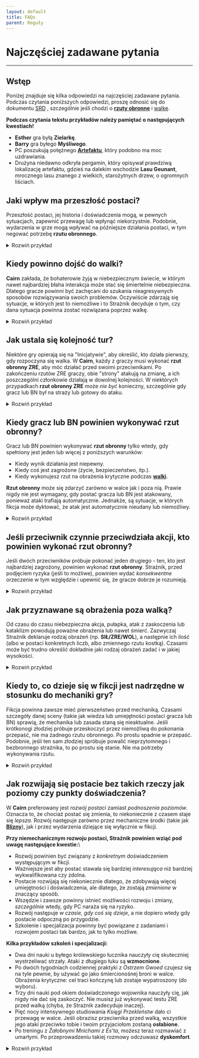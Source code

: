```yaml
---
layout: default
title: FAQs
parent: Reguły
---
```


# Najczęściej zadawane pytania

---

## Wstęp

Poniżej znajduje się kilka odpowiedzi na najczęściej zadawane pytania.  
Podczas czytania poniższych odpowiedzi, proszę odnosić się do dokumentu [SRD](./cairn-srd-pl.md) , szczególnie jeśli chodzi o [**rzuty obronne**](./cairn-srd-pl.md#rzuty-obronne) i [walkę](./cairn-srd-pl.md#walka).

**Podczas czytania tekstu przykładów należy pamiętać o następujących kwestiach!**  

- **Esther** gra byłą **Zielarkę**.
- **Barry** gra byłego **Myśliwego**.
- PC poszukują potężnego [**Artefaktu**](./cairn-srd-pl.md#artefakty), który podobno ma moc uzdrawiania.
- Drużyna niedawno odkryła pergamin, który opisywał prawdziwą lokalizację artefaktu, gdzieś na dalekim wschodzie **Lasu Geunant**, mrocznego lasu znanego z wielkich, starożytnych drzew, o ogromnych liściach.

## Jaki wpływ ma przeszłość postaci?

Przeszłość postaci, jej historia i doświadczenia mogą, w pewnych sytuacjach, zapewnić przewagę lub wpłynąć niekorzystnie. Podobnie, wydarzenia w grze mogą wpływać na późniejsze działania postaci, w tym negować potrzebę **rzutu obronnego**.

<details markdown="block">
  <summary>
Rozwiń przykład
 </summary>

 **Strażnik**: _"Spędziliście większą część poranka na przedzieraniu się przez **Las Geunant**, brnąc przez zwisające pnącza i wysokie do pasa krzaki. Bardzo łatwo można się zgubić wśród otaczających was zarośli. Co gorsza, słońce jest całkowicie przesłonięte przez gęste gałęzie."_

 **Barry**: _"Czy moja przeszłość **Myśliwego** może pomóc?"_

 **Strażnik:** _"Tak, chociaż musisz zatrzymywać się co kilka minut, aby zbadać otoczenie; w rezultacie marsz jest powolny. Kontynuujecie podróż na wschód w kierunku celu."_

 **Strażnik:** _"Po kilku godzinach wychodzicie na niewielką polanę w lesie, idealną na krótki odpoczynek. Na drugim końcu polany znajduje się mała, widoczna ścieżka w kierunku wschodnim. Wejście na ścieżkę jest zablokowane przez dużą kwitnącą roślinę oświetloną promieniami słońca; z otwartych, niebieskich strąków kapie zielony sok ..."_

 **Esther**: _"Jako była **Zielarka**, czy rozpoznaję tę roślinę?"_

 **Strażnik**: _"Tak. Wiesz też, że prawdopodobnie jest nienaturalnie przerośnięta z powodu promieni słonecznych oświetlających ją naturalnym światłem."_

**Esther**: _"Czy kolory mówią mi coś o tej roślinie? Czy jest trująca? Co z tym zielonym sokiem?"_

**Strażnik**: _"Przyglądasz się i stwierdzasz, że bardzo prawdopodobne, iż jest trująca, ponieważ płatki bardzo przypominają płatki tojadu..."_

 **Barry**: _"Dobra, plan jest taki: Wdrapię się na jedno z tych drzew nad rośliną i zasłonię ją moim kocem, blokując światło słoneczne. Mam nadzieję, że to sprawi, że strąki się zamkną!"_

**Strażnik**: _"Ostrożnie układasz swój koc do spania pomiędzy pniami, rzucając cień na niebieskie strąki rośliny poniżej. Natychmiast zaczynają się zamykać, na tyle, by ostrożna osoba mogła się obok nich przecisnąć."_

**Esther**: _"Doskonale. Ostrożnie oderwę jeden z liści do późniejszego zbadania, a potem ruszę dalej..."_

 **Co by było, gdyby żadna z postaci nie miała odpowiedniego doświadczenia lub wiedzy specjalistycznej?**

- Gdyby w grze nie było postaci z przeszłością **Zielarza**, Strażnik prawdopodobnie ogłosiłby, że postacie nie znają właściwości rośliny, a gracze (miejmy nadzieję) próbowaliby dowiedzieć się więcej poprzez zadawanie pytań i eksperymenty.
- Jeśli postać ma _zbliżoną_ przeszłość (np. **Myśliwy**) Strażnik mógłby pozwolić [zdecydować losowi](./cairn-srd-pl.md#kość-przeznaczenia) i rzucić 1k6. Im wyższy wynik, tym większe prawdopodobieństwo, że postać będzie wiedziała coś istotnego lub użytecznego.
  
</details>

## Kiedy powinno dojść do walki?

**Cairn** zakłada, że bohaterowie żyją w niebezpiecznym świecie, w którym nawet najbardziej błaha interakcja może stać się śmiertelnie niebezpieczna. Dlatego gracze powinni być zachęcani do szukania nieagresywnych sposobów rozwiązywania swoich problemów. Oczywiście zdarzają się sytuacje, w których jest to niemożliwe i to Strażnik decyduje o tym, czy dana sytuacja powinna zostać rozwiązana poprzez walkę.

<details markdown="block">
  <summary>
Rozwiń przykład
 </summary>

 **Strażnik**: _"Późnym popołudniem w końcu docieracie do granicy lasu. Wychodząc spoza linii drzew, niemal wpadacie w głęboką przepaść dzielącą las na dwie części. W końcu dotarliście do **Przesmyku Bogów**, pozornie niekończącego się wąwozu, przez który nie ma mostu. Sądząc po stromych ścianach skalnych po obu stronach, zejście w dół byłoby bardzo niebezpieczne. Niestety, wasz łup znajduje się prawdopodobnie po drugiej stronie, gdzie klify stykają się z krawędzią świata. W pobliżu znajduje się mała polana, na której moglibyście rozbić obóz, osłonięta przez ogromny dąb zasadzony blisko przepaści."_

 **Esther**: _"Myślę, że powinniśmy rozbić obóz, zanim wyruszymy. Jeśli będziemy musieli pokonywać tę przepaść, wolę to robić za dnia, przy pełnym świetle!"_

 **Barry**: _"Zdecydowanie. Zastanawiam się, jak powinniśmy ustawić namiot, żeby było najbezpieczniej? Plecami do wąwozu?"_

 **Strażnik**: _"Tak, o ile oczywiście coś z tego nie wyjdzie!". Tak przy okazji, kto bierze pierwszą wartę?"_

 **Esther**: _"Ja wezmę._"

  **Strażnik**: _"Rozbijacie obóz i zjadacie jedną z racji żywnościowych. W połowie pierwszej zmiany słyszysz trzask gałązek dochodzący z zachodniej części obozowiska, w kierunku **Lasu Geunant**. Co robisz?"_

  **Esther**: _"Szturcham i budzę mojego towarzysza, cicho kiwając głową w kierunku hałasu i pokazuję mu, żeby był cicho."_

  **Strażnik**: _"Robisz to, a Barry budzi się w momencie, gdy para okropnych, czerwonych oczu pojawia się w zaroślach..._"

  **Barry**: _"Co wiemy o tutejszych stworzeniach?"_

  **Strażnik**: _"Wiesz, że wszystkie istoty przemierzające nocą ten las, są najprawdopodobniej niebezpieczne. Przypuszczam, że nie będziesz miał czasu na pogawędkę z tym, co zaraz stamtąd wyjdzie..."_

  **Esther**: _"Jestem przygotowana do walki. Wstaję i wyciągam miecz, gotowa na wszystko, co nadejdzie..."_

</details>

## Jak ustala się kolejność tur?

Niektóre gry opierają się na "Inicjatywie", aby określić, kto działa pierwszy, gdy rozpoczyna się walka. W **Cairn**, każdy z graczy musi wykonać **rzut obronny ZRE**, aby móc działać przed swoimi przeciwnikami. Po zakończeniu rzutów ZRE graczy, obie "strony" atakują na zmianę, a ich poszczególni członkowie działają w dowolnej kolejności. W niektórych przypadkach **rzut obronny ZRE** może _nie być_ konieczny, szczególnie gdy gracz lub BN był na straży lub gotowy do ataku.

<details markdown="block">
  <summary>
Rozwiń przykład
 </summary>

 **Strażnik**: _"Łosiopodobne stworzenie o czerwonych oczach szarżuje z ciemności lasu naprzeciwko obozowiska. Kłęby mgły spływają z ciała stwora, który biegnie prosto na ciebie, **Barry**. **Esther** była w pogotowiu, więc ona będzie pierwsza..."_

 **Barry**: _"A co ze mną?"_

 **Strażnik**: _"Będziesz musiał wykonać **rzut obronny ZRE**, aby sprawdzić, czy jesteś w stanie przygotować się na czas, aby zareagować przed stworzeniem."_

 **Barry**: _"Rzuciłem 1k20, i wypadło mi 17. Auć."_

 **Strażnik**: _"Tak, to porażka. Najpierw działa **Esther**, potem stwór, a na końcu **Barry**. Potem oboje działacie znowu w dowolnej kolejności, potem stwór, i tak dalej..."_

</details>

## Kiedy gracz lub BN powinien wykonywać **rzut obronny**?

Gracz lub BN powinien wykonywać **rzut obronny** tylko wtedy, gdy spełniony jest jeden lub więcej z poniższych warunków:

- Kiedy wynik działania jest niepewny.
- Kiedy coś jest zagrożone (życie, bezpieczeństwo, itp.).
- Kiedy wykonujesz rzut na obrażenia krytyczne podczas [**walki**](./cairn-srd-pl.md#obrażenia-krytyczne).

**Rzut obronny** może się zdarzyć zarówno w walce jak i poza nią. Prawie nigdy nie jest wymagany, gdy postać gracza lub BN jest atakowany, ponieważ ataki trafiają automatycznie. Jednakże, są sytuacje, w których fikcja może dyktować, że atak jest automatycznie nieudany lub niemożliwy.

<details markdown="block">
  <summary>
Rozwiń przykład
 </summary>

 **Esther**: _"Czy wiemy coś o tym stworzeniu?"_

 **Strażnik**: _"Tak - to jest **Krwawy Łoś**, który jest rodzajem zabójczego jelenia zrodzonego z wielkiej chciwości lub zazdrości. Są dość potężne, z tego co słyszałeś."_

 **Esther**: _"Upiorne! W takim razie, chcę użyć mojej akcji, aby odciągnąć mojego towarzysza na bok, z drogi szarżującego stworzenia - może w kierunku tego dębu, o którym wspomniałeś wcześniej."_

 **Strażnik**: _"**Barry** już stał i był gotowy do ruchu, więc uznam, że to się po prostu stało. Zbyt szybko, by stwór mógł zmienić trajektorię. Udaje Ci się wyciągnąć **Barry'ego** na wschód od zadeptanego obozowiska, w pobliże dębu znajdującego się kilka kroków od **Boskiego Przesmyku**. Teraz kolej na **Krwawego Łosia**. Przebiega on przez miejsce, które kiedyś zajmował **Barry**, niszcząc ognisko. Obraca się dziko dookoła, prawie zjeżdżając z klifu. Jego oczy jarzą się nienawistnym fioletem, gdy odwraca się w waszą stronę. **Barry**, teraz twoja kolej. Zauważ, że do walki masz tylko swój nóż, gdyż wszystko inne zostało w obozie. Co gorsza, ciemność utrudnia ci zobaczenie czegoś więcej niż jego płonące, czerwone oczy. Użyj 1k4 przy zadawaniu obrażeń.."_

 **Barry**: _"Wrzeszcząc w niebogłosy, rzucam sztyletem prosto w stwora. Rzucam 1k4 a wynik to 1."_

 **Strażnik**: _"Nóż wylatuje z twojej ręki, przecinając mgliste powietrze tuż nad stworem i lądując kilka stóp za nim. Bestia zaskomlała ze złości, po czym przykucnęła, przygotowując się do kolejnej szarży. Teraz kolej na waszą drużynę. Działajcie w dowolnej kolejności."_

 **Esther**: _"Mam pomysł: stwór wcześniej szarżował na **Barry'ego**, prawda? Wydaje się więc rozsądne, że zrobi to ponownie. A gdybym tak rzuciła jeden koniec liny do **Barry'ego**, a następnie zawiązała ją na pobliskim drzewie? Wtedy, jeśli łoś podbiegnie wystarczająco blisko i spróbuje ponownie zdeptać **Barry'ego**, mógłby po prostu... skoczyć z klifu? Trzymając się liny, oczywiście."_

 **Barry**: _"Hmm... To brzmi jak plan. Zróbmy to!"_

 **Dlaczego Barry nie musiał wykonywać rzutu obronnego, żeby skutecznie owinąć linę wokół drzewa?**

W swojej turze, gracz może podjąć dowolną akcję; **rzut obronny** jest wymagany tylko wtedy, gdy spełnione są pewne warunki (opisane w zasadach). Wydawało się rozsądne, że **Barry** będzie w stanie wykonać szaleńczy bieg z liną wokół drzewa (które było oddalone tylko o kilka stóp) bez większego ryzyka. Gdyby próbował podbiec do **Krwawego Łosia** lub zrobił coś równie niepewnego lub niebezpiecznego, byłby zobowiązany do **rzutu obronnego**.

</details>

## Jeśli przeciwnik czynnie przeciwdziała akcji, kto powinien wykonać rzut obronny?

Jeśli dwóch przeciwników próbuje pokonać jeden drugiego - ten, kto jest najbardziej zagrożony, powinien  wykonać **rzut obronny**. Strażnik, przed podjęciem ryzyka (jeśli to możliwe), powinien wydać _konsekwentne_ orzeczenie w tym względzie i upewnić się, że gracze dobrze je rozumieją.

 <details markdown="block">
   <summary>
 Rozwiń przykład
  </summary>

  **Strażnik**: _"**Esther**, rzucasz jeden koniec liny do **Barry'ego**, który szybko zaplątuje linę wokół dębu, a następnie pędzi w stronę urwiska po drugiej stronie, krzycząc na stwora, by na niego zaszarżował. **Esther** zapiera się nogami, żeby służyć za balast w momencie gdy chłopak wyskoczy poza krawędź klifu. **Barry**, jako że masz w tej chwili czas, żeby reagować - pozwolę ci na reakcję poza walką."_

  **Barry**: _"W porządku, jeśli łoś się do mnie zbliży, chciałbym stanąć blisko krawędzi klifu, gotowy do skoku."_

  **Strażnik**: _"Zrozumiałem. Teraz kolej na **Krwawego Łosia**, który najwyraźniej nadal jest na ciebie bardzo zły, **Barry**. Podnosząc swoje diabelskie kopyta, bestia po raz kolejny szarżuje w Twoją stronę. W ostatniej sekundzie skaczesz z klifu, trzymając się z całej siły liny. **Krwawy Łoś** próbuje powstrzymać swój atak w momencie, gdy widzi spadający cel. Wykonuje **rzut obronny ZRE**, aby sprawdzić, czy uda mu się zatrzymać. No cóż, wyrzucił 20 i spada z klifu w ciemność poniżej."_

  **Dlaczego Krwawy Łoś nie wykonał rzutu na atak, jak nakazują zasady walki??**

  Atak był możliwy, ale i bardzo niebezpieczny. Gdyby stwór użył ataku dystansowego lub był wyszkolony w walce wręcz, atak na **Barry'ego** byłby o wiele mniej ryzykowny. Niestety była to tylko bestia i potrafiła jedynie tratować ludzi swoimi ostrymi kopytami.

  **Dlaczego Krwawy Łoś wykonywał rzut obronny zamiast Barry'ego, który również był zagrożony?**

  W tym przykładzie **Krwawy Łoś** był o wiele bardziej zagrożony niż jego ludzki przeciwnik, ponieważ:

- Jako zauroczona bestia, prawdopodobnie nie był zdolny do kreatywnego myślenia czy zaawansowanego rozwiązywania problemów.
- Jednymi z jego podstawowych cech są masywność i szybkość - bardzo prawdopodobne, że te właściwości utrudniłyby nagłe zatrzymanie.
- W związku z tym nie było żadnych korzyści sytuacyjnych ani mechanicznych, które mogłyby zapewnić jakąkolwiek przewagę **Krwawemu Łosiowi** w tym scenariuszu.

  I odwrotnie, **Barry** był najmniej zagrożony z tej dwójki:

  - Jako były myśliwy, miał już praktykę robienia tego typu rzeczy.
  - **Esther** przytrzymywała linę, używając siebie jako balastu. Dało to wyraźną przewagę *sytuacyjną*.

  Gdyby **Barry** był ranny lub miał mniej czasu na przygotowanie, można by poprosić o **rzut obronny SIŁ**, aby sprawdzić, czy zdoła utrzymać się na linie.

</details>

## Jak przyznawane są obrażenia poza walką?

Od czasu do czasu niebezpieczna akcja, pułapka, atak z zaskoczenia lub kataklizm powodują poważne obrażenia lub nawet śmierć. Zazwyczaj Strażnik deklaruje rodzaj obrażeń (np. **SIŁ/ZRE/WOL**), a następnie ich ilość (albo w postaci konkretnych liczb, albo zmiennego rzutu kostką). Czasami może być trudno określić dokładnie jaki rodzaj obrażeń zadać i w jakiej wysokości.

<details markdown="block">
  <summary>
Rozwiń przykład
 </summary>

 **Strażnik**: "_After your encounter with the **Blood Elk**, you return to camp and try to catch as much sleep as they can. By daybreak both of you are awake and ready to continue on your journey."_

 **Esther**: _"Right. The question is, how do we cross the **God-Slip**? Are there any bridges at our level?"_

 **Strażnik**: _"Not that you can see. In the far North a copse of trees hugs the ravine and partially blocks your way; you'd need to explore a bit to see past them.  A few hundred meters South however you can see a small shelf jutting out from inside the ravine, probably fifty feet down. It makes a sort of "L" shape, getting pretty close to the other side. It might require a little work to shimmy onto, but it seems doable."_

 **Barry**: _"I say, let's go for the shelf. Still go that rope and pitons?"_

 **Esther**: _"Yeah, I don't see a better way across. Let's go."_

 **Strażnik**: _"After a half hour's walk along the ravine, you finally arrive at a spot just above the shelf. Deep within the chasm you can see a blanket of early morning fog, and just beneath it the glitter of rushing water."_

 **Barry**: _"Are there any large stones near the edge? I'd like to hammer a piton into it, then loop our rope through. I can lower myself safely into the ravine and onto the shelf."_

 **Strażnik**: _"You find a large stone along the edge and hammer the piton into it."_

 **Barry**: _"Great, I lower myself down, then light up my lantern. **Esther** will follow, I assume."_

 **Strażnik**: _"Carefully planting your feet on the shelf, you test the rope and call up to **Esther**, who climbs down. After she has arrived safely on the shelf, you survey your surroundings. The shelf appears to zigzag down the inside of the ravine, nearly to the bottom. The sound of rushing water below fills the ravine. Do you leave the rope behind for the return journey?"_

 **Esther**: _"Unfortunately, yes. I'm also going to mark our location on my map. Who knows if it'll make a difference, but just in case... OK, let's get out of here."_

 **Strażnik**: _"You move carefully along the shelf, digging your fingers into the cliff-face for safety. After an arduous fifteen minutes, you finally arrive at a small waterfall blocking the path forward. Icy water flows down the slippery rock surface and into a small basin below. The rock wall is slick with moss here, and you will likely slip if you try to step through. What do you do?"_

 **Barry**: _"Is there another way forward?"_

 **Strażnik**: _"Not from what you can tell. You could try and climb down, but it is quite dark and likely even more dangerous."_

 **Barry**: _"OK, I think I'll try my luck with the waterfall, thank you. **Esther**, can you hold on to my bag as I step through?"_

 **Esther**: _"And have you take me with you? No thanks!"_

 **Strażnik**: _"You'll have to make a **DEX save** to see if you can cross over the slick surface without slipping."_

 **Barry**: _"OK, I hand **Esther** my lantern so I can use both hands.... and I rolled a 14, a fail. Damn."_

 **Strażnik**: _"You slip and tumble down the waterfall and into the water-filled basin below, smacking your hand hard into the side of the pool at the same time. You lose 1d4 DEX damage, and you are unable to properly squeeze items in your dominant hand. It's almost completely dark, but you can still make out the light of your comrade's torch above."_

**Which Ability should non-combat damage impact?**

- If the injury affects their physical strength or health, subtract from **STR**. _This does not trigger a **critical damage save**_. **STR** is a reflection of a PC's health, and should reflect that in subtle but interesting ways: perhaps requiring a **save** where none would have been necessary before.
- If the injury impacts their ability to move, react quickly, or their fine motor skills, subtract from **DEX**. This frequently is paired with an in-fiction impact as well; broken fingers would impact a PC's ability to pick locks, for example.
- If the spirit, willpower, or determination of a PC has been impacted, subtract from **WIL**. Especially helpful to consider during magical or superficial injuries. A PC whose soul was burnt by arcane energy may need to make a **WIL** save to read Spellbooks, for example.

A few considerations:
- An injury could take on multiple facets: [**Deprivation**](/cairn-srd/#deprivation--fatigue) may accompany STR loss from poison, for instance. Provide a potential solution to overcoming the illness, as well.
- Damage should happen as a consequence of failing a **save**. Do not make players **save** after-the-fact.
- Fictional injuries are just as powerful as direct mechanical damage. **DEX** loss will have an impact on a character's reflexes and speed, but a broken leg may prevent a character from being able to move at all!

</details>

## Kiedy to, co dzieje się w fikcji jest nadrzędne w stosunku do mechaniki gry?

Fikcja powinna zawsze mieć pierwszeństwo przed mechaniką. Czasami szczegóły danej sceny (takie jak wiedza lub umiejętności postaci gracza lub BN) sprawią, że mechanika lub zasada staną się nieaktualne. Jeśli krótkonogi złodziej próbuje przeskoczyć przez niemożliwą do pokonania przepaść, nie ma żadnego rzutu obronnego. Po prostu spadnie w przepaść. Podobnie, jeśli ten sam złodziej spróbuje powalić nieprzytomnego i bezbronnego strażnika, to po prostu się stanie. Nie ma potrzeby wykonywania rzutu.

<details markdown="block">
  <summary>
Rozwiń przykład
 </summary>

 **Barry**: _"Well, that was a bad idea! How exactly am I going to get back up? Unless... hey, how much can I see into the darkness below?"_

 **Strażnik**: _"There isn't much light here, but something glints in the darkness beneath you. If you had more light, you could perhaps make out what it is."_

 **Esther**: _"Why don't I toss him down my lantern. Does that require a roll?"_

 **Strażnik**: _"Normally, no. But remember his hand is still somewhat injured from the fall. I'm going to say that he has to roll, since he's also the most at risk."_

**Barry**: _"I rolled a 3. Finally!"_

 **Strażnik**: _"**Barry**, you catch it without issue. Now you get a decent view of the chasm beneath. You see a series of small waterfalls, basins and protruding shelves going all the way down to a rushing river on the bottom. There is even a narrowing of the ravine itself about 50 feet South where you could conceivably leap over to the other side!"_

 **Barry**: _"Ha! I knew this was a good idea. But how do we get down there?"_

 **Strażnik**: _"You can actually slide down the waterfall pouring out from the small pool you're already standing in... it's a short drop, so you aren't in any great danger, even with that hand of yours."_

 **Esther**: _"And how exactly do I get down there, though? Wait, I've got an idea. I can see him, right? What if I were to jump..."_

 **Barry**: _"...Am I supposed to catch you? With which hand, exactly?"_

 **Esther**: _"Don't be ridiculous. You'll be my landing pad."_

 **Strażnik**: _"You should know that you aren't in any terrible danger here since you're actually aiming for the pool, but that doesn't mean it's risk-free. You'll need to hold on to the wall with both hands, and it should be a bumpy ride. Something could pop loose."_

 **Esther**: _"OK, my DEX isn't great, but here goes anyways... and I rolled an 13, a fail. See **Barry**? You're not the only one with bad luck around here."_

 **Strażnik**: _"You make it, but the journey down wasn't fun. One item from your pack is knocked loose, so I'm going to roll a Fate die... hey, a lucky 5! OK, you get to choose what falls out."_

 **Esther**: _"If I get to choose what I lose though... how about my remaining torch? Everything else is just too important, and we still have a lantern and oil."_

 **Strażnik**: _"You hear the small metal shard bounce against the ravine wall, ending in a splash as it lands in the flowing water beneath."_

</details>

## Jak rozwijają się postacie bez takich rzeczy jak poziomy czy punkty doświadczenia?

W **Cairn** preferowany jest _rozwój postaci_ zamiast _podnoszenia poziomów_. Oznacza to, że chociaż postać się zmienia, to niekoniecznie z czasem staje się _lepsza_. Rozwój następuje zarówno przez mechaniczne środki (takie jak [**Blizny**](./cairn-srd-pl.md#tabela-blizn)), jak i przez wydarzenia dziejące się wyłącznie w fikcji.

**Przy niemechanicznym rozwoju postaci, Strażnik powinien wziąć pod uwagę następujące kwestie:**\

- Rozwój powinien być związany z _konkretnym_ doświadczeniem występującym w fikcji.
- Ważniejsze jest  aby postać stawała się bardziej _interesująca_ niż bardziej wykwalifikowana czy zdolna.
- Postacie rozwijają się niekoniecznie dlatego, że zdobywają więcej umiejętności i doświadczenia, ale dlatego, że zostają _zmienione_ w znaczący sposób.
- Wszędzie i zawsze powinny istnieć możliwości rozwoju i zmiany, _szczególnie_ wtedy, gdy PC naraża się na ryzyko.
- Rozwój następuje _w czasie, gdy coś się dzieje_, a nie dopiero wtedy gdy postacie odpoczną po przygodzie.
- Szkolenie i specjalizacja powinny być powiązane z zadaniami i rozwojem postaci tak bardzo, jak to tylko możliwe.

**Kilka przykładów szkoleń i specjalizacji:**

- Dwa dni nauki u byłego królewskiego łucznika nauczyły cię skuteczniej wystrzeliwać strzały. Ataki z długiego łuku są **wzmocnione**.
- Po dwóch tygodniach codziennej praktyki z _Ostrzem Gwoed_ czujesz się na tyle pewnie, by używać go jako śmiercionośnej broni w walce. Obrażenia krytyczne: cel traci kończynę lub zostaje wypatroszony (do wyboru).
- Trzy dni nauki pod okiem doświadczonego wojownika nauczyły cię, jak nigdy nie dać się zaskoczyć. Nie musisz już wykonywać testu ZRE przed walką (chyba, że Strażnik zadecyduje inaczej).
- Pięć nocy intensywnego studiowania _Księgi Przekleństw_ dało ci przewagę w walce. Jeśli obrazisz przeciwnika przed walką, wszystkie jego ataki przeciwko tobie i twoim przyjaciołom zostaną **osłabione**.
- Po treningu z _Żałobnymi Mnichami z Es'ta_, możesz teraz rozmawiać z umarłymi. Po przeprowadzeniu takiej rozmowy odczuwasz **dyskomfort**.

<details markdown="block">
  <summary>
Rozwiń przykład
 </summary>

  **Strażnik**: _"Slowly you descend into the near-absolute darkness of the ravine. Your lantern is bright enough to allow safe travel, but also acts as a shining beacon to anyone or anything that might be down here. Fortunately it seems that you are largely alone, at least for now. Eventually the roar of the river below begins to drown out your voices."_

  **Esther**: _"Ugh, I have a bad feeling about this. How far down do we have to go?"_

  **Strażnik**: _"You're just above the riverbed, actually. Carefully placing your feet onto the slick surface, you hold your lantern high and watch as the water glitters, almost in response. You are only a few dozen feet from the shelf you saw earlier as well."_

  **Esther**: _"How dangerous do we think it would be to cross that way?"_

  **Strażnik**: _"You'll have to jump. The water rushes right beneath, so you'd have a soft landing. The current looks strong as well._

  **Esther**: _"What did you mean before when you said that the river glittered as if in response? I am not prepared to deal with intelligent rivers."_

  **Strażnik**: _"You're not totally sure, but it looked like there might be something alive in there. As a former herbalist, you already know about bioluminescent plants."_

  **Barry**: _"Plants? We can handle plants. Why don't we just wade through the river here?"_

  **Esther**: _"Hmm that's might be a good idea. Wait, what about hidden rocks and such?"_

  **Strażnik**: _"You could try, certainly. There don't appear to be a lot of rocks poking out of here that you can see, either."_

  **Esther**: _"I'll go first this time. You hold the lantern up with your good hand, **Barry**."_

  **Barry**: _"Good call. I'll yell out if something leaps out of the river and tries to eat you, too."_

  **Strażnik**: _"You step into the rushing river. It pulls on your legs, but otherwise you feel strong enough to cross without aide. Slowly you begin your journey; with each step you can see the colorful plants - algae, perhaps - glowing and moving in response to your footsteps. It might also just be the light."_

  **Esther**: _"Uh... Can I feel them?"_

  **Strażnik**: _"Only the wetness of the river. Perhaps a distant tickling but that could be the reeds. They seem to react to your every movement."_

  **Esther**: _"Interesting. If I'm not in any danger though I think I'll press. Does our light allow us to see across the whole river yet?"_

  **Strażnik**: _"Nearly. You are about halfway across when **Barry** sees something moving in the waters ahead. It is jet-black and sleek, like an eel. It is also around 5 feet long."_

  **Barry**: _"I warn her to pull back."_

  **Esther**: _"Can I outrun this thing?"_

  **Strażnik**: _"Hmm... You'd have to make a DEX save."_

  **Esther**: _"Sorry **Barry**, I want to see if I can outrun it. We'll figure out how to get you across once I'm on dry land again. OK, here goes... Yes, a 2! I charge across."_

  **Strażnik**: _"You increase your pace dramatically, sprinting across the water in big splashes. With each leap, your foot disrupts the colorful creatures within. The water begins to roil violently around your ankles. Ahead, the eel-like creature darts away as if in response. You finally arrive at the other bank, the river's water bubbling behind you. As you leap out of the water, some of the bioluminescent substance sticks to your right ankle. Standing up on the dry ground, you seem unable to kick it off. It doesn't hurt you or anything, but feels like its been painted to your ankle."_

  **Esther**: _"Damn! What does it feel like? Also, what do I see on this side of the river?"_

  **Strażnik**: _"It feels a bit wet, but otherwise like a tattoo on your skin. Like it's a part of you. You are standing on a near-identical bank as the opposite side; you'll have to explore a bit to learn more."_

  **Esther**: _"I suppose I can ignore this for now, if it isn't hurting me or anything. **Barry**, how are you going to cross these swirling eel-infested waters? Maybe off that ledge further down?"_

  **Barry**: _"That works. How many torches do you have left? I don't leave you in the dark when I head down there. You could also follow me down a bit, though the light might not be perfect."_

  **Esther**: _"I'm all out, unfortunately. But maybe if I follow you I can do something on this end to help you jump that ledge?"_

  **Strażnik**: _"You march in parallel on either sides of the fast-moving river the light from **Barry's** lamp just barely illuminating your way. **Esther**, you are having an especially difficult time as you have to hug the riverbank or avoid stepping into shadows unknown."_

  **Esther**: _"If I'm close to the river, I'd like to study it some more. Do I still see the swirling bioluminescent plant things?"_

  **Strażnik**: _"Yes, and they seem to be following you. Interestingly, the light from their movement is almost enough to see the into the river."_

  **Barry**: _"That's good. Maybe now you can keep an eye out for any more eels? What about me? What do I see as I trod down this godforsaken ravine?"_

  **Strażnik**: _"The walls on your side of the river narrow a bit as you get closer to the raised shelf you spied earlier; in fact you begin to feel quite squeezed-in. Fortunately you are scrawny enough to just make it to the shelf, which completely blocks your way forward."_

  **Esther**: _"What can I see from my side of the river? Am I still forced to hug the riverbank?"_

  **Strażnik**: _"The ravine isn't nearly as narrow from your end, meaning it would be easy to continue on forward from where you are, were you to move away from the light of course. But more importantly, you can see that the shelf used to extend across the river, as there is a mirrored shelf sticking out from the other side as well. There is a massive gap between, though. Perhaps it collapsed at some point in the past? Anyway, **Barry** can try and climb the shelf or enter the river and move around it. At least this time there isn't a slimy waterfall to get around!_

  **Barry**: _"Assuming I can easily scale this thing, I'd say: let's go for it."_

  **Strażnik**: _"You mount it with ease after placing your lamp on top and then pulling yourself up. Now you just have to get across."_

  **Barry**: _"Quick question, what is the water like in the exact center of the river where the gap is?"_

  **Strażnik**: _"It's a bit difficult to tell from here, but if you move closer you might get a better look. **Esther** however has been watching the river all the while, and can see that the waters within are moving quite rapidly, in a circular formation."_

  **Esther**: _"These are eels right? I bet they're eels. What are my bio-friends doing right now?"_

  **Strażnik**: _"Looking down into the waters near the shore you see that all of the bioluminescent creatures have fled, almost as if in fear of this part of the river."_

  **Esther**: _"Hmm... alright, I've got a theory. **Barry**, you should hold the lantern between the gap in the "bridge" and see what happens."_

  **Barry**: _"Uh, OK. I carefully walk to the middle of the river on the "bridge", then lay down, hanging my lantern over the edge - but only just. I want to be as safe as possible here."_

  **Strażnik**: _"The moment you lower it, a slick black eel leaps into the air and snaps at the lantern with needle-like teeth. You're quick enough to save it, though. The eel splashes back into the water."_

  **Barry**: _"Wow! That was scary. I'm guessing I'll need to save in order to jump across, right?"_

  **Strażnik**: _"Unless you've got a better idea, yes."_

  **Esther**: _"I have one. Hey **Barry**, why don't you extinguish that light?"_

  **Barry**: _"Done. Now what?"_

  **Strażnik**: _"You switch off the lantern. Blinking in the darkness, your eyes slowly being to adjust. Suddenly you see a light beginning to glimmer on the far-off shore where **Esther** is standing. It's her ankle; it is lit up like a candle!"_

  **Esther**: _"Wait, can I make light now? Am I a human torch?"_

  **Strażnik**: _"In complete darkness, yes. Let's hope you don't to go sneaking around in the dark anytime soon."_

  **Barry**: _"Well, this is cool. So the eels like the light, right? This gives me an idea..."_

</details>
